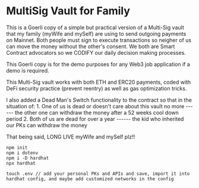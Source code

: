 # MultiSig Vault for Family

This is a Goerli copy of a simple but practical version of a Multi-Sig vault that my family (myWife and mySelf)
are using to send outgoing payments on Mainnet. Both people must sign to execute transactions so neigher of us can move the
money without the other's consent. We both are Smart Contract advocators so we CODIFY our daily decision making processes.

This Goerli copy is for the demo purposes for any Web3 job application if a demo is required.

This Multi-Sig vault works with both ETH and ERC20 payments, coded with DeFi security practice (prevent reentry) as well as gas optimization tricks.

I also added a Dead Man's Switch functionality to the contract so that in the situation of:
    1. One of us is dead or doesn't care about this vault no more ------ the other one can withdraw the money after
        a 52 weeks cool down period
    2. Both of us are dead for over a year ------ the kid who inherited our PKs can withdraw the money

That being said, LONG LIVE myWife and mySelf plz!!


```shell
npm init
npm i dotenv
npm i -D hardhat
npx hardhat

touch .env // add your personal PKs and APIs and save, import it into hardhat config, and maybe add customized networks in the config
```
